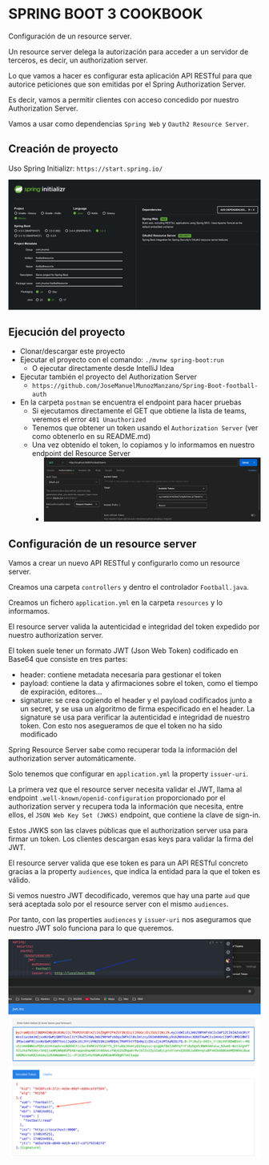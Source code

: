 # SPRING BOOT 3 COOKBOOK

Configuración de un resource server.

Un resource server delega la autorización para acceder a un servidor de terceros, es decir, un authorization server.

Lo que vamos a hacer es configurar esta aplicación API RESTful para que autorice peticiones que son emitidas por el Spring Authorization Server.

Es decir, vamos a permitir clientes con acceso concedido por nuestro Authorization Server.

Vamos a usar como dependencias `Spring Web` y `Oauth2 Resource Server`.

## Creación de proyecto

Uso Spring Initializr: `https://start.spring.io/`

![alt Spring Initialzr](./images/01-Spring-Initializr.png)

## Ejecución del proyecto

- Clonar/descargar este proyecto
- Ejecutar el proyecto con el comando: `./mvnw spring-boot:run`
    - O ejecutar directamente desde IntelliJ Idea
- Ejecutar también el proyecto del Authorization Server
  - `https://github.com/JoseManuelMunozManzano/Spring-Boot-football-auth`
- En la carpeta `postman` se encuentra el endpoint para hacer pruebas
  - Si ejecutamos directamente el GET que obtiene la lista de teams, veremos el error `401 Unauthorized`
  - Tenemos que obtener un token usando el `Authorization Server` (ver como obtenerlo en su README.md)
  - Una vez obtenido el token, lo copiamos y lo informamos en nuestro endpoint del Resource Server
    - ![alt Postman_Config](./images/02-Postman-Config.png)

## Configuración de un resource server

Vamos a crear un nuevo API RESTful y configurarlo como un resource server.

Creamos una carpeta `controllers` y dentro el controlador `Football.java`.

Creamos un fichero `application.yml` en la carpeta `resources` y lo informamos.

El resource server valida la autenticidad e integridad del token expedido por nuestro authorization server.

El token suele tener un formato JWT (Json Web Token) codificado en Base64 que consiste en tres partes:

- header: contiene metadata necesaria para gestionar el token
- payload: contiene la data y afirmaciones sobre el token, como el tiempo de expiración, editores...
- signature: se crea cogiendo el header y el payload codificados junto a un secret, y se usa un algoritmo de firma especificado en el header. La signature se usa para verificar la autenticidad e integridad de nuestro token. Con esto nos asegueramos de que el token no ha sido modificado

Spring Resource Server sabe como recuperar toda la información del authorization server automáticamente.

Solo tenemos que configurar en `application.yml` la property `issuer-uri`.

La primera vez que el resource server necesita validar el JWT, llama al endpoint `.well-known/openid-configuration` proporcionado por el authorization server y recupera toda la información que necesita, entre ellos, el `JSON Web Key Set (JWKS)` endpoint, que contiene la clave de sign-in.

Estos JWKS son las claves públicas que el authorization server usa para firmar un token. Los clientes descargan esas keys para validar la firma del JWT.

El resource server valida que ese token es para un API RESTful concreto gracias a la property `audiences`, que indica la entidad para la que el token es válido.

Si vemos nuestro JWT decodificado, veremos que hay una parte `aud` que será aceptada solo por el resource server con el mismo `audiences`.

Por tanto, con las properties `audiences` y `issuer-uri` nos aseguramos que nuestro JWT solo funciona para lo que queremos.

![alt Audiences-aud](./images/03-Audiences-Aud.png)